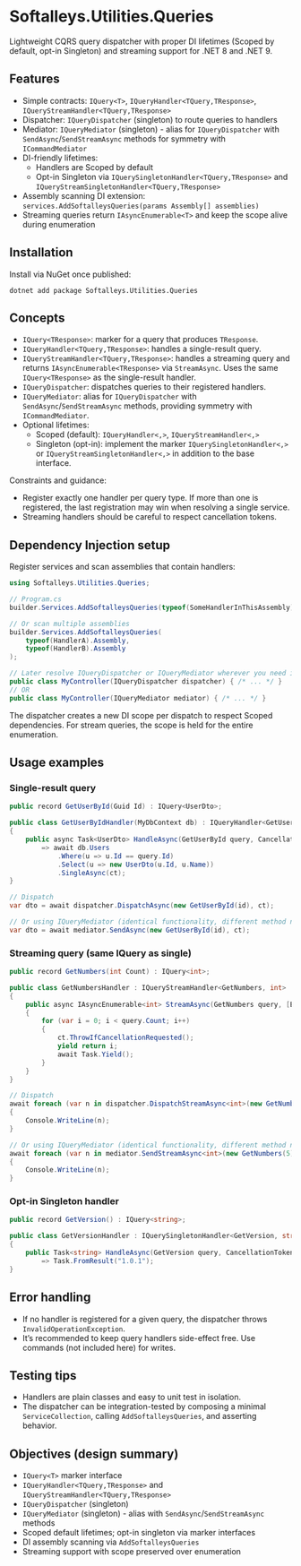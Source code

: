 # Softalleys.Utilities.Queries

Lightweight CQRS query dispatcher with proper DI lifetimes (Scoped by default, opt-in Singleton) and streaming support for .NET 8 and .NET 9.

## Features

- Simple contracts: `IQuery<T>`, `IQueryHandler<TQuery,TResponse>`, `IQueryStreamHandler<TQuery,TResponse>`
- Dispatcher: `IQueryDispatcher` (singleton) to route queries to handlers
- Mediator: `IQueryMediator` (singleton) - alias for `IQueryDispatcher` with `SendAsync`/`SendStreamAsync` methods for symmetry with `ICommandMediator`
- DI-friendly lifetimes:
  - Handlers are Scoped by default
  - Opt-in Singleton via `IQuerySingletonHandler<TQuery,TResponse>` and `IQueryStreamSingletonHandler<TQuery,TResponse>`
- Assembly scanning DI extension: `services.AddSoftalleysQueries(params Assembly[] assemblies)`
- Streaming queries return `IAsyncEnumerable<T>` and keep the scope alive during enumeration

## Installation

Install via NuGet once published:

```pwsh
dotnet add package Softalleys.Utilities.Queries
```

## Concepts

- `IQuery<TResponse>`: marker for a query that produces `TResponse`.
- `IQueryHandler<TQuery,TResponse>`: handles a single-result query.
- `IQueryStreamHandler<TQuery,TResponse>`: handles a streaming query and returns `IAsyncEnumerable<TResponse>` via `StreamAsync`. Uses the same `IQuery<TResponse>` as the single-result handler.
- `IQueryDispatcher`: dispatches queries to their registered handlers.
- `IQueryMediator`: alias for `IQueryDispatcher` with `SendAsync`/`SendStreamAsync` methods, providing symmetry with `ICommandMediator`.
- Optional lifetimes:
  - Scoped (default): `IQueryHandler<,>`, `IQueryStreamHandler<,>`
  - Singleton (opt-in): implement the marker `IQuerySingletonHandler<,>` or `IQueryStreamSingletonHandler<,>` in addition to the base interface.

Constraints and guidance:
- Register exactly one handler per query type. If more than one is registered, the last registration may win when resolving a single service.
- Streaming handlers should be careful to respect cancellation tokens.

## Dependency Injection setup

Register services and scan assemblies that contain handlers:

```csharp
using Softalleys.Utilities.Queries;

// Program.cs
builder.Services.AddSoftalleysQueries(typeof(SomeHandlerInThisAssembly).Assembly);

// Or scan multiple assemblies
builder.Services.AddSoftalleysQueries(
	typeof(HandlerA).Assembly,
	typeof(HandlerB).Assembly
);

// Later resolve IQueryDispatcher or IQueryMediator wherever you need it
public class MyController(IQueryDispatcher dispatcher) { /* ... */ }
// OR 
public class MyController(IQueryMediator mediator) { /* ... */ }
```

The dispatcher creates a new DI scope per dispatch to respect Scoped dependencies. For stream queries, the scope is held for the entire enumeration.

## Usage examples

### Single-result query

```csharp
public record GetUserById(Guid Id) : IQuery<UserDto>;

public class GetUserByIdHandler(MyDbContext db) : IQueryHandler<GetUserById, UserDto>
{
	public async Task<UserDto> HandleAsync(GetUserById query, CancellationToken ct = default)
		=> await db.Users
			.Where(u => u.Id == query.Id)
			.Select(u => new UserDto(u.Id, u.Name))
			.SingleAsync(ct);
}

// Dispatch
var dto = await dispatcher.DispatchAsync(new GetUserById(id), ct);

// Or using IQueryMediator (identical functionality, different method names)
var dto = await mediator.SendAsync(new GetUserById(id), ct);
```

### Streaming query (same IQuery<T> as single)

```csharp
public record GetNumbers(int Count) : IQuery<int>;

public class GetNumbersHandler : IQueryStreamHandler<GetNumbers, int>
{
	public async IAsyncEnumerable<int> StreamAsync(GetNumbers query, [EnumeratorCancellation] CancellationToken ct = default)
	{
		for (var i = 0; i < query.Count; i++)
		{
			ct.ThrowIfCancellationRequested();
			yield return i;
			await Task.Yield();
		}
	}
}

// Dispatch
await foreach (var n in dispatcher.DispatchStreamAsync<int>(new GetNumbers(5), ct))
{
	Console.WriteLine(n);
}

// Or using IQueryMediator (identical functionality, different method names)
await foreach (var n in mediator.SendStreamAsync<int>(new GetNumbers(5), ct))
{
	Console.WriteLine(n);
}
```

### Opt-in Singleton handler

```csharp
public record GetVersion() : IQuery<string>;

public class GetVersionHandler : IQuerySingletonHandler<GetVersion, string>
{
	public Task<string> HandleAsync(GetVersion query, CancellationToken ct = default)
		=> Task.FromResult("1.0.1");
}
```

## Error handling

- If no handler is registered for a given query, the dispatcher throws `InvalidOperationException`.
- It’s recommended to keep query handlers side-effect free. Use commands (not included here) for writes.

## Testing tips

- Handlers are plain classes and easy to unit test in isolation.
- The dispatcher can be integration-tested by composing a minimal `ServiceCollection`, calling `AddSoftalleysQueries`, and asserting behavior.

## Objectives (design summary)

- `IQuery<T>` marker interface
- `IQueryHandler<TQuery,TResponse>` and `IQueryStreamHandler<TQuery,TResponse>`
- `IQueryDispatcher` (singleton)
- `IQueryMediator` (singleton) - alias with `SendAsync`/`SendStreamAsync` methods
- Scoped default lifetimes; opt-in singleton via marker interfaces
- DI assembly scanning via `AddSoftalleysQueries`
- Streaming support with scope preserved over enumeration
